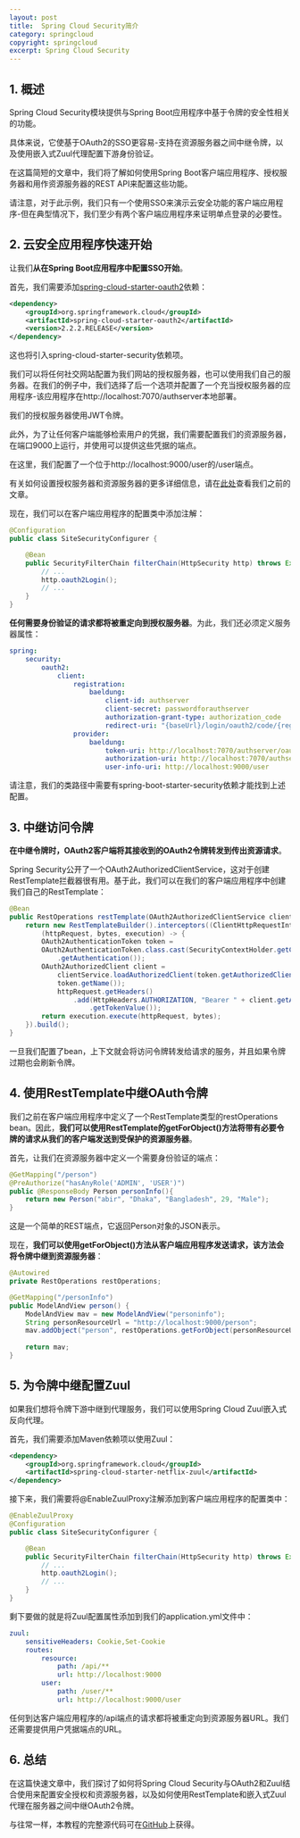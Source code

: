 ```yaml
---
layout: post
title:  Spring Cloud Security简介
category: springcloud
copyright: springcloud
excerpt: Spring Cloud Security
---
```


## 1. 概述

Spring Cloud Security模块提供与Spring Boot应用程序中基于令牌的安全性相关的功能。

具体来说，它使基于OAuth2的SSO更容易-支持在资源服务器之间中继令牌，以及使用嵌入式Zuul代理配置下游身份验证。

在这篇简短的文章中，我们将了解如何使用Spring Boot客户端应用程序、授权服务器和用作资源服务器的REST API来配置这些功能。

请注意，对于此示例，我们只有一个使用SSO来演示云安全功能的客户端应用程序-但在典型情况下，我们至少有两个客户端应用程序来证明单点登录的必要性。

## 2. 云安全应用程序快速开始

让我们**从在Spring Boot应用程序中配置SSO开始**。

首先，我们需要添加[spring-cloud-starter-oauth2](https://search.maven.org/classic/#search|ga|1|a%3A"spring-cloud-starter-oauth2")依赖：

```xml
<dependency>
	<groupId>org.springframework.cloud</groupId>
	<artifactId>spring-cloud-starter-oauth2</artifactId>
	<version>2.2.2.RELEASE</version>
</dependency>
```

这也将引入spring-cloud-starter-security依赖项。

我们可以将任何社交网站配置为我们网站的授权服务器，也可以使用我们自己的服务器。在我们的例子中，我们选择了后一个选项并配置了一个充当授权服务器的应用程序-该应用程序在http://localhost:7070/authserver本地部署。

我们的授权服务器使用JWT令牌。

此外，为了让任何客户端能够检索用户的凭据，我们需要配置我们的资源服务器，在端口9000上运行，并使用可以提供这些凭据的端点。

在这里，我们配置了一个位于http://localhost:9000/user的/user端点。

有关如何设置授权服务器和资源服务器的更多详细信息，请在[此处](https://www.baeldung.com/rest-api-spring-oauth2-angular)查看我们之前的文章。

现在，我们可以在客户端应用程序的配置类中添加注解：

```java
@Configuration
public class SiteSecurityConfigurer {

	@Bean
	public SecurityFilterChain filterChain(HttpSecurity http) throws Exception {
		// ...   
		http.oauth2Login();
		// ... 
	}
}
```

**任何需要身份验证的请求都将被重定向到授权服务器**。为此，我们还必须定义服务器属性：

```yaml
spring:
    security:
        oauth2:
            client:
                registration:
                    baeldung:
                        client-id: authserver
                        client-secret: passwordforauthserver
                        authorization-grant-type: authorization_code
                        redirect-uri: "{baseUrl}/login/oauth2/code/{registrationId}"
                provider:
                    baeldung:
                        token-uri: http://localhost:7070/authserver/oauth/token
                        authorization-uri: http://localhost:7070/authserver/oauth/authorize
                        user-info-uri: http://localhost:9000/user
```

请注意，我们的类路径中需要有spring-boot-starter-security依赖才能找到上述配置。

## 3. 中继访问令牌

**在中继令牌时，OAuth2客户端将其接收到的OAuth2令牌转发到传出资源请求**。

Spring Security公开了一个OAuth2AuthorizedClientService，这对于创建RestTemplate拦截器很有用。基于此，我们可以在我们的客户端应用程序中创建我们自己的RestTemplate：

```java
@Bean
public RestOperations restTemplate(OAuth2AuthorizedClientService clientService) {
    return new RestTemplateBuilder().interceptors((ClientHttpRequestInterceptor) 
        (httpRequest, bytes, execution) -> {
        OAuth2AuthenticationToken token = 
        OAuth2AuthenticationToken.class.cast(SecurityContextHolder.getContext()
            .getAuthentication());
        OAuth2AuthorizedClient client = 
            clientService.loadAuthorizedClient(token.getAuthorizedClientRegistrationId(), 
            token.getName());
            httpRequest.getHeaders()
                .add(HttpHeaders.AUTHORIZATION, "Bearer " + client.getAccessToken()
                    .getTokenValue());
        return execution.execute(httpRequest, bytes);
    }).build();
}
```

一旦我们配置了bean，上下文就会将访问令牌转发给请求的服务，并且如果令牌过期也会刷新令牌。

## 4. 使用RestTemplate中继OAuth令牌

我们之前在客户端应用程序中定义了一个RestTemplate类型的restOperations bean。因此，**我们可以使用RestTemplate的getForObject()方法将带有必要令牌的请求从我们的客户端发送到受保护的资源服务器**。

首先，让我们在资源服务器中定义一个需要身份验证的端点：

```java
@GetMapping("/person")
@PreAuthorize("hasAnyRole('ADMIN', 'USER')")
public @ResponseBody Person personInfo(){        
    return new Person("abir", "Dhaka", "Bangladesh", 29, "Male");       
}
```

这是一个简单的REST端点，它返回Person对象的JSON表示。

现在，**我们可以使用getForObject()方法从客户端应用程序发送请求，该方法会将令牌中继到资源服务器**：

```java
@Autowired
private RestOperations restOperations;

@GetMapping("/personInfo")
public ModelAndView person() { 
    ModelAndView mav = new ModelAndView("personinfo");
    String personResourceUrl = "http://localhost:9000/person";
    mav.addObject("person", restOperations.getForObject(personResourceUrl, String.class));       
    
    return mav;
}
```

## 5. 为令牌中继配置Zuul

如果我们想将令牌下游中继到代理服务，我们可以使用Spring Cloud Zuul嵌入式反向代理。

首先，我们需要添加Maven依赖项以使用Zuul：

```xml
<dependency>
    <groupId>org.springframework.cloud</groupId>
    <artifactId>spring-cloud-starter-netflix-zuul</artifactId>
</dependency>
```

接下来，我们需要将@EnableZuulProxy注解添加到客户端应用程序的配置类中：

```java
@EnableZuulProxy
@Configuration
public class SiteSecurityConfigurer {

	@Bean
	public SecurityFilterChain filterChain(HttpSecurity http) throws Exception {
		// ...   
		http.oauth2Login();
		// ... 
	}
}
```

剩下要做的就是将Zuul配置属性添加到我们的application.yml文件中：

```yaml
zuul:
    sensitiveHeaders: Cookie,Set-Cookie
    routes:
        resource:
            path: /api/**
            url: http://localhost:9000
        user:
            path: /user/**
            url: http://localhost:9000/user
```

任何到达客户端应用程序的/api端点的请求都将被重定向到资源服务器URL。我们还需要提供用户凭据端点的URL。

## 6. 总结

在这篇快速文章中，我们探讨了如何将Spring Cloud Security与OAuth2和Zuul结合使用来配置安全授权和资源服务器，以及如何使用RestTemplate和嵌入式Zuul代理在服务器之间中继OAuth2令牌。

与往常一样，本教程的完整源代码可在[GitHub](https://github.com/tuyucheng7/taketoday-tutorial4j/tree/master/spring-cloud-modules/spring-cloud-security)上获得。